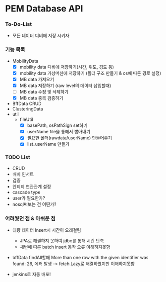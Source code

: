 # PEM Database API

### To-Do-List
- 모든 데이터 디비에 저장 시키자

### 기능 목록
* MobilityData
  - [x] mobility data 디비에 저장하기(시간, 위도, 경도 등)
  - [x] mobility data 가상머신에 저장하기 (폴더 구조 만들기 & os에 따른 경로 설정)
  - [x] MB data 가져오기
  - [x] MB data 저장하기 (raw level의 데이터 삽입할때)
  - [ ] MB data 수정 및 삭제하기
  - [x] MB data 중복 검증하기
* BffData CRUD
* ClusteringData
* util
  - fileUtil
    - [x] basePath, osPathSign set하기
    - [x] userName file을 통해서 뽑아내기
    - [x] 필요한 폴더(rawdata/userName) 만들어주기
    - [x] list_userName 만들기
  
### TODO List
* CRUD
* 배치 인서트
* 검증
* 엔티티 연관관계 설정
* cascade type
* user가 필요한가?
* nosql써보는 건 어떤가?

### 어려웠던 점 & 아쉬운 점
* 대량 데이터 Insert시 시간이 오래걸림
  * JPA로 해결하지 못하여 jdbc를 통해 시간 단축
  * 채번에 따른 batch insert 동작 오류 이해하지못함
  
* bffData findAll할때 More than one row with the given identifier was found: 26,
에러 발생 -> fetch.Lazy로 해결하였지만 이해하지못함
  
* jenkins로 자동 배포!